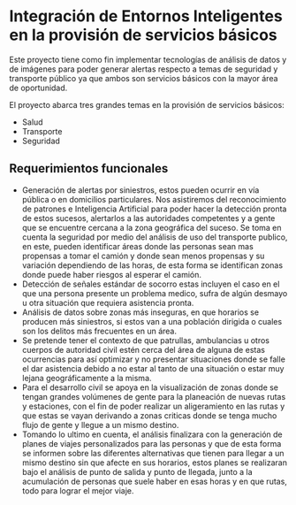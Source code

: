 # Integración de Entornos Inteligentes en la provisión de servicios básicos

Este proyecto tiene como fin implementar tecnologías de análisis de datos y de imágenes para poder generar alertas respecto a temas de seguridad y transporte público ya que ambos son servicios básicos con la mayor área de oportunidad.

El proyecto abarca tres grandes temas en la provisión de servicios básicos: 
- Salud 
- Transporte 
- Seguridad

## Requerimientos funcionales

- Generación de alertas por siniestros, estos pueden ocurrir en vía pública o en domicilios particulares. Nos asistiremos del reconocimiento de patrones e Inteligencia Artificial para poder hacer la detección pronta de estos sucesos, alertarlos a las autoridades competentes y a gente que se encuentre cercana a la zona geográfica del suceso. Se toma en cuenta la seguridad por medio del análisis de uso del transporte publico, en este, pueden identificar áreas donde las personas sean mas propensas a tomar el camión y donde sean menos propensas y su variación dependiendo de las horas, de esta forma se identifican zonas donde puede haber riesgos al esperar el camión.
- Detección de señales estándar de socorro estas incluyen el caso en el que una persona presente un problema medico, sufra de algún desmayo u otra situación que requiera asistencia pronta.
- Análisis de datos sobre zonas más inseguras, en que horarios se producen más siniestros, si estos van a una población dirigida o cuales son los delitos más frecuentes en un área.
- Se pretende tener el contexto de que patrullas, ambulancias u otros cuerpos de autoridad civil estén cerca del área de alguna de estas ocurrencias para así optimizar y no presentar situaciones donde se falle el dar asistencia debido a no estar al tanto de una situación o estar muy lejana geográficamente a la misma.
- Para el desarrollo civil se apoya en la visualización de zonas donde se tengan grandes volúmenes de gente para la planeación de nuevas rutas y estaciones, con el fin de poder realizar un aligeramiento en las rutas y que estas se vayan derivando a zonas criticas donde se tenga mucho flujo de gente y llegue a un mismo destino.
- Tomando lo ultimo en cuenta, el análisis finalizara con la generación de planes de viajes personalizados para las personas y que de esta forma se informen sobre las diferentes alternativas que tienen para llegar a un mismo destino sin que afecte en sus horarios, estos planes se realizaran bajo el análisis de punto de salida y punto de llegada, junto a la acumulación de personas que suele haber en esas horas y en que rutas, todo para lograr el mejor viaje.
